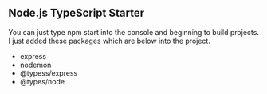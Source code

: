 
## Node.js TypeScript Starter
You can just type npm start into the console and beginning to build projects.
I just added these packages which are below into the project.

 - express
 - nodemon
 - @typess/express
 - @types/node
